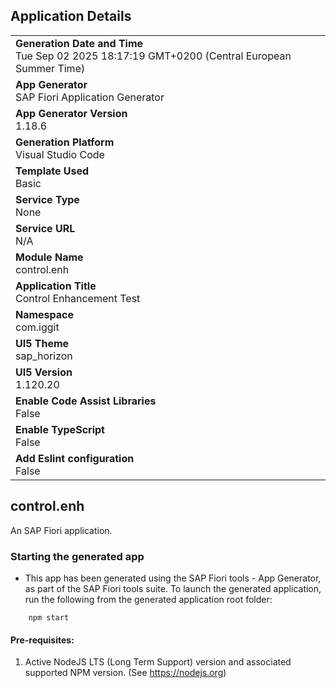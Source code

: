 ## Application Details
|               |
| ------------- |
|**Generation Date and Time**<br>Tue Sep 02 2025 18:17:19 GMT+0200 (Central European Summer Time)|
|**App Generator**<br>SAP Fiori Application Generator|
|**App Generator Version**<br>1.18.6|
|**Generation Platform**<br>Visual Studio Code|
|**Template Used**<br>Basic|
|**Service Type**<br>None|
|**Service URL**<br>N/A|
|**Module Name**<br>control.enh|
|**Application Title**<br>Control Enhancement Test|
|**Namespace**<br>com.iggit|
|**UI5 Theme**<br>sap_horizon|
|**UI5 Version**<br>1.120.20|
|**Enable Code Assist Libraries**<br>False|
|**Enable TypeScript**<br>False|
|**Add Eslint configuration**<br>False|

## control.enh

An SAP Fiori application.

### Starting the generated app

-   This app has been generated using the SAP Fiori tools - App Generator, as part of the SAP Fiori tools suite.  To launch the generated application, run the following from the generated application root folder:

```
    npm start
```

#### Pre-requisites:

1. Active NodeJS LTS (Long Term Support) version and associated supported NPM version.  (See https://nodejs.org)


